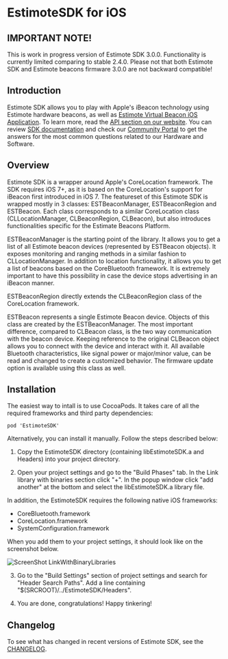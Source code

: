 EstimoteSDK for iOS
=======


IMPORTANT NOTE!
-------

This is work in progress version of Estimote SDK 3.0.0. Functionality is currently limited comparing to stable 2.4.0. Please not that both Estimote SDK and Estimote beacons firmware 3.0.0 are not backward compatible!



Introduction
-------

Estimote SDK allows you to play with Apple's iBeacon technology using Estimote hardware beacons, as well as [Estimote Virtual Beacon iOS Application](https://itunes.apple.com/us/app/estimote-virtual-beacon/id686915066). To learn more, read the [API section on our website](http://estimote.com/api/index.html#). You can review [SDK documentation](http://estimote.github.io/iOS-SDK/) and check our [Community Portal](http://community.estimote.com) to get the answers for the most common questions related to our Hardware and Software.

Overview
-------


Estimote SDK is a wrapper around Apple's CoreLocation framework. The SDK requires iOS 7+, as it is based on the CoreLocation's support for iBeacon first introduced in iOS 7. The featureset of this Estimote SDK is wrapped mostly in 3 classes: ESTBeaconManager, ESTBeaconRegion and ESTBeacon. Each class corresponds to a similar CoreLocation class (CLLocationManager, CLBeaconRegion, CLBeacon), but also introduces functionalities specific for the Estimate Beacons Platform.

ESTBeaconManager is the starting point of the library. It allows you to get a list of all Estimote beacon devices (represented by ESTBeacon objects). It exposes monitoring and ranging methods in a similar fashion to CLLocationManager. In addition to location functionality, it allows you to get a list of beacons based on the CoreBluetooth framework. It is extremely important to have this possibility in case the device stops advertising in an iBeacon manner.

ESTBeaconRegion directly extends the CLBeaconRegion class of the CoreLocation framework.

ESTBeacon represents a single Estimote Beacon device. Objects of this class are created by the ESTBeaconManager. The most important difference, compared to CLBeacon class, is the two way communication with the beacon device. Keeping reference to the original CLBeacon object allows you to connect with the device and interact with it. All available Bluetooth characteristics, like signal power or major/minor value, can be read and changed to create a customized behavior. The firmware update option is available using this class as well.


Installation
-------

The easiest way to intall is to use CocoaPods. It takes care of all the required frameworks and third party dependencies:

```
pod 'EstimoteSDK'
```

Alternatively, you can install it manually. Follow the steps described below:

1. Copy the EstimoteSDK directory (containing libEstimoteSDK.a and Headers) into your project directory.

2. Open your project settings and go to the "Build Phases" tab. In the Link library with binaries section click "+". In the popup window click "add another" at the bottom and select the libEstimoteSDK.a library file.

  In addition, the EstimoteSDK requires the following native iOS frameworks:
  * CoreBluetooth.framework
  * CoreLocation.framework
  * SystemConfiguration.framework

  When you add them to your project settings, it should look like on the screenshot below.

  ![ScreenShot LinkWithBinaryLibraries](http://estimote.com/api/BuildPhasesScreenshot.png)

3. Go to the "Build Settings" section of project settings and search for "Header Search Paths". Add a line containing "$(SRCROOT)/../EstimoteSDK/Headers".

4. You are done, congratulations! Happy tinkering!

Changelog
-------

To see what has changed in recent versions of Estimote SDK, see the [CHANGELOG](https://github.com/Estimote/iOS-SDK/blob/master/CHANGELOG.md).
